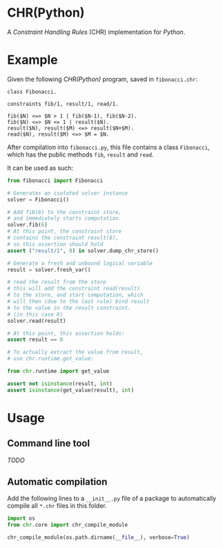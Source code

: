 # CHR(Python)
A _Constraint Handling Rules_ (CHR) implementation for _Python_.


# Example
Given the following _CHR(Python)_ program, saved in `fibonacci.chr`:

```
class Fibonacci.

constraints fib/1, result/1, read/1.

fib($N) <=> $N > 1 | fib($N-1), fib($N-2).
fib($N) <=> $N <= 1 | result($N).
result($N), result($M) <=> result($N+$M).
read($N), result($M) <=> $M = $N.
```

After compilation into `fibonacci.py`, this file contains a class `Fibonacci`,
which has the public methods `fib`, `result` and `read`.

It can be used as such:

```python
from fibonacci import Fibonacci

# Generates an isolated solver instance
solver = Fibonacci()

# Add fib(6) to the constraint store,
# and immediately starts computation.
solver.fib(6)
# At this point, the constraint store
# contains the constraint result(8),
# so this assertion should hold
assert ("result/1", 8) in solver.dump_chr_store()

# Generate a fresh and unbound logical variable
result = solver.fresh_var()

# read the result from the store
# this will add the constraint read(result)
# to the store, and start computation, which
# will then (due to the last rule) bind result
# to the value in the result constraint.
# (in this case 8)
solver.read(result)

# At this point, this assertion holds:
assert result == 8

# To actually extract the value from result,
# use chr.runtime.get_value:

from chr.runtime import get_value

assert not isinstance(result, int)
assert isinstance(get_value(result), int)
```


# Usage

## Command line tool
_TODO_

## Automatic compilation

Add the following lines to a `__init__.py` file of a package to automatically
compile all `*.chr` files in this folder.

```python
import os
from chr.core import chr_compile_module

chr_compile_module(os.path.dirname(__file__), verbose=True)
```
